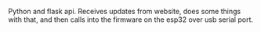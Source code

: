 Python and flask api. Receives updates from website, does some things with that, and then calls into the firmware on the esp32 over usb serial port. 